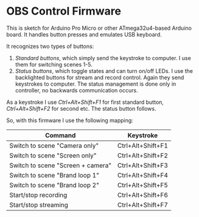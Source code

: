 # OBS Control Firmware

This is sketch for Arduino Pro Micro or other ATmega32u4-based Arduino board. It handles button presses and emulates USB keyboard.

It recognizes two types of buttons:

1. _Standard buttons_, which simply send the keystroke to computer. I use them for switching scenes 1-5.
2. _Status buttons_, which toggle states and can turn on/off LEDs. I use the backlighted buttons for stream and record control. Again they send keystrokes to computer. The status management is done only in controller, no backwards communication occurs.

As a keystroke I use _Ctrl+Alt+Shift+F1_ for first standard button, _Ctrl+Alt+Shift+F2_ for second etc. The status button follows.

So, with this firmware I use the following mapping:

Command                           | Keystroke
----------------------------------|------------------
Switch to scene "Camera only"     | Ctrl+Alt+Shift+F1
Switch to scene "Screen only"     | Ctrl+Alt+Shift+F2
Switch to scene "Screen + camera" | Ctrl+Alt+Shift+F3
Switch to scene "Brand loop 1"    | Ctrl+Alt+Shift+F4
Switch to scene "Brand loop 2"    | Ctrl+Alt+Shift+F5
Start/stop recording              | Ctrl+Alt+Shift+F6
Start/stop streaming              | Ctrl+Alt+Shift+F7
